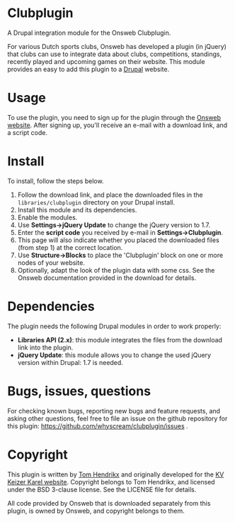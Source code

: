 Clubplugin
==========

A Drupal integration module for the Onsweb Clubplugin.

For various Dutch sports clubs, Onsweb has developed a plugin (in jQuery) that
clubs can use to integrate data about clubs, competitions, standings, recently
played and upcoming games on their website. This module provides an easy to 
add this plugin to a [Drupal](http://www.drupal.org) website.


Usage
=====

To use the plugin, you need to sign up for the plugin through the [Onsweb
website](http://www.onswebbond.nl/voor-verenigingen/). After signing up, you'll
receive an e-mail with a download link, and a script code.


Install
=======

To install, follow the steps below.

1. Follow the download link, and place the downloaded files in the 
   `libraries/clubplugin` directory on your Drupal install.
2. Install this module and its dependencies.
3. Enable the modules.
4. Use **Settings->jQuery Update** to change the jQuery version to 1.7.
5. Enter the **script code** you received by e-mail in **Settings->Clubplugin**.
6. This page will also indicate whether you placed the downloaded files 
   (from step 1) at the correct location. 
7. Use **Structure->Blocks** to place the 'Clubplugin' block on one or more 
   nodes of your website.
8. Optionally, adapt the look of the plugin data with some css. See the
   Onsweb documentation provided in the download for details.


Dependencies
============

The plugin needs the following Drupal modules in order to work properly:
- **Libraries API (2.x)**: this module integrates the files from the download
  link into the plugin.
- **jQuery Update**: this module allows you to change the used jQuery version
  within Drupal: 1.7 is needed.


Bugs, issues, questions
=======================
For checking known bugs, reporting new bugs and feature requests, and asking
other questions, feel free to file an issue on the github repository for this 
plugin: https://github.com/whyscream/clubplugin/issues .

Copyright
=========
This plugin is written by [Tom Hendrikx](http://www.tomhendrikx.nl) and 
originally developed for the [KV Keizer Karel
website](http://kvkeizerkarel.nl/). Copyright belongs to Tom Hendrikx, and
licensed under the BSD 3-clause license. See the LICENSE file for details.

All code provided by Onsweb that is downloaded separately from this plugin,
is owned by Onsweb, and copyright belongs to them.
